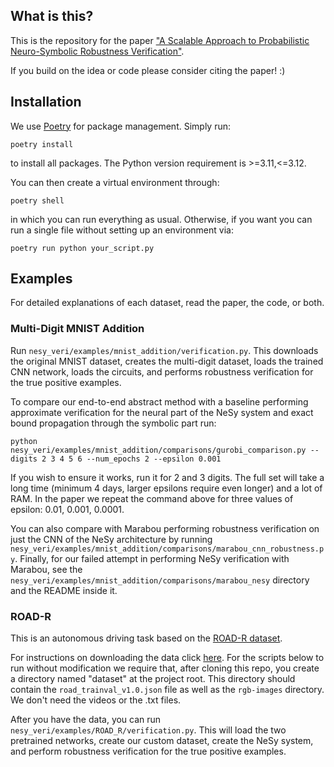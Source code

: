 ## What is this?
This is the repository for the paper ["A Scalable Approach to Probabilistic Neuro-Symbolic Robustness Verification"](https://arxiv.org/abs/2502.03274).

If you build on the idea or code please consider citing the paper! :)

## Installation
We use [Poetry](https://python-poetry.org/) for package management. Simply run:
```
poetry install
```
to install all packages. The Python version requirement is >=3.11,<=3.12.


You can then create a virtual environment through:
```
poetry shell
```
in which you can run everything as usual. Otherwise, if you want you can run a single file without setting up an environment via:
```
poetry run python your_script.py
```

## Examples

For detailed explanations of each dataset, read the paper, the code, or both.

### Multi-Digit MNIST Addition
Run ```nesy_veri/examples/mnist_addition/verification.py```. This downloads the original MNIST dataset, creates the multi-digit dataset, loads the trained CNN network, loads the circuits, and performs robustness verification for the true positive examples. 

To compare our end-to-end abstract method with a baseline performing approximate verification for the neural part of the NeSy system and exact bound propagation through the symbolic part run:
```
python nesy_veri/examples/mnist_addition/comparisons/gurobi_comparison.py --digits 2 3 4 5 6 --num_epochs 2 --epsilon 0.001
```
If you wish to ensure it works, run it for 2 and 3 digits. The full set will take a long time (minimum 4 days, larger epsilons require even longer) and a lot of RAM. In the paper we repeat the command above for three values of epsilon: 0.01, 0.001, 0.0001.

You can also compare with Marabou performing robustness verification on just the CNN of the NeSy architecture by running ```nesy_veri/examples/mnist_addition/comparisons/marabou_cnn_robustness.py```. Finally, for our failed attempt in performing NeSy verification with Marabou, see the ```nesy_veri/examples/mnist_addition/comparisons/marabou_nesy``` directory and the README inside it.

### ROAD-R
This is an autonomous driving task based on the [ROAD-R dataset](https://sites.google.com/view/road-r/home).

For instructions on downloading the data click [here](https://sites.google.com/view/road-r/dataset#h.9jzfyrwvkt7j). For the scripts below to run without modification we require that, after cloning this repo, you create a directory named "dataset" at the project root. This directory should contain the ```road_trainval_v1.0.json``` file as well as the ```rgb-images``` directory. We don't need the videos or the .txt files.

After you have the data, you can run ```nesy_veri/examples/ROAD_R/verification.py```. This will load the two pretrained networks, create our custom dataset, create the NeSy system, and perform robustness verification for the true positive examples.

